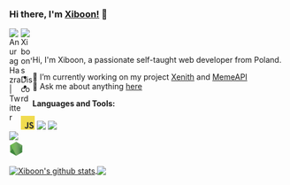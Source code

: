 ### Hi there, I'm [Xiboon!](https://xiboon.codes/) 👋


<a href="https://twitter.com/hxiboon">
  <img align="left" alt="Anurag Hazra | Twitter" width="21px" src="https://raw.githubusercontent.com/anuraghazra/anuraghazra/master/assets/twitter.svg" />
</a>
<a href="https://discord.gg/7mdNBrE">
  <img align="left" alt="Xiboon's Discord" width="21px" src="https://raw.githubusercontent.com/anuraghazra/anuraghazra/master/assets/discord-round.svg" />
</a>

<br />
<br />

Hi, I'm Xiboon, a passionate self-taught web developer from Poland.

- 🔭 I’m currently working on my project [Xenith](https://github.com/Xiboon/Xenith) and [MemeAPI](https://api.xenith.pl/memeapi)
- 💬 Ask me about anything [here](https://discord.gg/7mdNBrE)

**Languages and Tools:**  

<code><img height="25" src="https://raw.githubusercontent.com/github/explore/80688e429a7d4ef2fca1e82350fe8e3517d3494d/topics/javascript/javascript.png"></code>
<code><img height="25" src="https://www.mateuszcholewa.pl/wp-content/uploads/2016/10/HTML5.png"></code>
<code><img height="25" src="https://upload.wikimedia.org/wikipedia/commons/thumb/d/d5/CSS3_logo_and_wordmark.svg/1200px-CSS3_logo_and_wordmark.svg.png"> </code>
<code><img height="25" src="https://logonoid.com/images/webstorm-logo.png"> </code>
<code><img height="25" src="https://raw.githubusercontent.com/github/explore/80688e429a7d4ef2fca1e82350fe8e3517d3494d/topics/nodejs/nodejs.png"></code>    

<!--- 
  if you have forked this to use on your profile, 
  Change the `github-readme-stats.anuraghazra1.vercel.app` to `github-readme-stats.vercel.app` 
--->

<!-- Change the `github-readme-stats.anuraghazra1.vercel.app` to `github-readme-stats.vercel.app` asdf dfadfdfa-->



<a href="https://github.com/anuraghazra/github-readme-stats">
  <img align="center" src="https://github-readme-stats.vercel.app/api?username=Xiboon&show_icons=true&include_all_commits=true" alt="Xiboon's github stats" />
</a>
<a href="https://github.com/anuraghazra/github-readme-stats">
  <!-- Change the `github-readme-stats.anuraghazra1.vercel.app` to `github-readme-stats.vercel.app`  -->
  <img align="center" src="https://github-readme-stats.vercel.app/api/top-langs/?username=Xiboon&layout=compact" />
</a>

